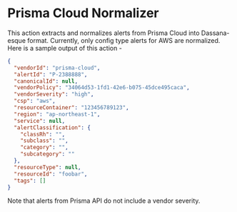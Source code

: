 # Prisma Cloud Normalizer

This action extracts and normalizes alerts from Prisma Cloud into Dassana-esque format. Currently, only config type alerts for AWS are normalized. Here is a sample output of this action -

```json
{
  "vendorId": "prisma-cloud",
  "alertId": "P-2388888",
  "canonicalId": null,
  "vendorPolicy": "34064d53-1fd1-42e6-b075-45dce495caca",
  "vendorSeverity": "high",
  "csp": "aws",
  "resourceContainer": "123456789123",
  "region": "ap-northeast-1",
  "service": null,
  "alertClassification": {
    "classRh": "",
    "subclass": "",
    "category": "",
    "subcategory": ""
  },
  "resourceType": null,
  "resourceId": "foobar",
  "tags": []
}
```

Note that alerts from Prisma API do not include a vendor severity.